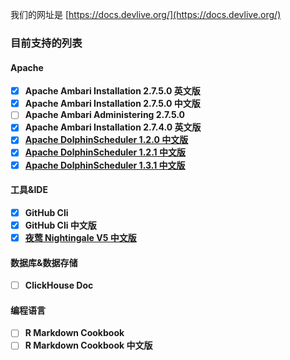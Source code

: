 我们的网址是 [https://docs.devlive.org/](https://docs.devlive.org/)

### 目前支持的列表

#### Apache

- [x] **Apache Ambari Installation 2.7.5.0 英文版**
- [x] **Apache Ambari Installation 2.7.5.0 中文版**
- [ ] **Apache Ambari Administering 2.7.5.0**
- [x] **Apache Ambari Installation 2.7.4.0 英文版**
- [x] [**Apache DolphinScheduler 1.2.0 中文版**](https://docs.devlive.org/books/apache-dolphin-scheduler-zh-1.2.0)
- [x] [**Apache DolphinScheduler 1.2.1 中文版**](https://docs.devlive.org/books/apache-dolphin-scheduler-zh-1.2.1)
- [x] [**Apache DolphinScheduler 1.3.1 中文版**](https://docs.devlive.org/books/apache-dolphin-scheduler-zh-1.3.1)

#### 工具&IDE

- [x] **GitHub Cli**
- [x] **GitHub Cli 中文版**
- [x] [**夜莺 Nightingale V5 中文版**](https://docs.devlive.org/books/nightingale-zh-v5)

#### 数据库&数据存储

- [ ] **ClickHouse Doc**

#### 编程语言

- [ ] **R Markdown Cookbook**
- [ ] **R Markdown Cookbook 中文版**
